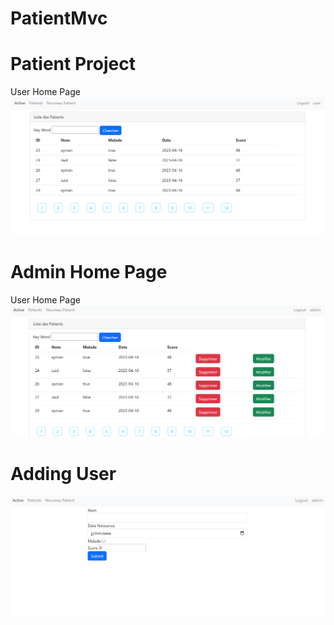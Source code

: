 # PatientMvc



<h1>Patient Project</h1>


User Home Page
<img src="./captures/Capture.PNG">

<h1>Admin Home Page</h1>
 User Home Page
 <img src="./captures/Capture2.PNG">


 <h1>Adding User</h1>
 <img src="./captures/Capture3.PNG">
